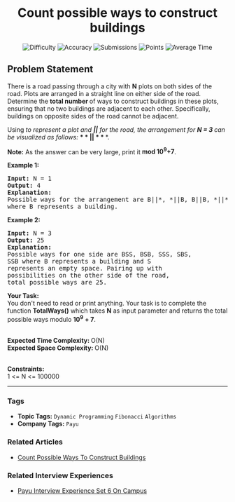 <h1 align="center">Count possible ways to construct buildings</h1>

<p align="center">
  <img alt="Difficulty" title="Difficulty" src="https://custom-icon-badges.demolab.com/badge/Difficulty: Medium-1F222E?style=for-the-badge&logoColor=white&logo=fire"/>
  <img alt="Accuracy" title="Accuracy" src="https://custom-icon-badges.demolab.com/badge/Accuracy: 38.53%25-1F222E?style=for-the-badge&logoColor=white&logo=target"/>
  <img alt="Submissions" title="Submissions" src="https://custom-icon-badges.demolab.com/badge/Submissions: 60K+-1F222E?style=for-the-badge&logoColor=white&logo=repo"/>
  <img alt="Points" title="Points" src="https://custom-icon-badges.demolab.com/badge/Points: 4-1F222E?style=for-the-badge&logoColor=white&logo=award"/>
  <img alt="Average Time" title="Average Time" src="https://custom-icon-badges.demolab.com/badge/Average%20Time: N/A-1F222E?style=for-the-badge&logoColor=white&logo=clock"/>
</p>

## Problem Statement

There is a road passing through a city with <b>N</b> plots on both sides of the road. Plots are arranged in a straight line on either side of the road. Determine the <b>total number </b>of ways to construct buildings in these plots, ensuring that no two buildings are adjacent to each other. Specifically, buildings on opposite sides of the road cannot be adjacent.

Using <b>*</b> to represent a plot and <b>||</b> for the road, the arrangement for <b>N = 3 </b>can be visualized as follows: <b>* * * || * * </b>*.

<b>Note:</b> As the answer can be very large, print it <b>mod 10<sup>9</sup>+7</b>.

<b>Example 1:</b>

<pre><b>Input: </b>N = 1
<b>Output: </b>4
<b>Explanation: <br></b>Possible ways for the arrangement are B||*, *||B, B||B, *||*<br>where B represents a building.</pre>

<b>Example 2:</b>

<pre><b>Input: </b>N = 3
<b>Output: </b>25
<b>Explanation: <br></b>Possible ways for one side are BSS, BSB, SSS, SBS,<br>SSB where B represents a building and S
represents an empty space. Pairing up with <br>possibilities on the other side of the road,<br>total possible ways are 25.
</pre>

<b>Your Task:</b><br>You don't need to read or print anything. Your task is to complete the function <b>TotalWays()</b> which takes <b>N</b> as input parameter and returns the total possible ways modulo <b>10<sup>9</sup> + 7</b>.<br> 

<b>Expected Time Complexity: </b>O(N)<br><b>Expected Space Complexity: </b>O(N)<br> 

<b>Constraints:</b><br>1 <= N <= 100000


<hr>

### Tags
- **Topic Tags:** `Dynamic Programming` `Fibonacci` `Algorithms`
- **Company Tags:** `Payu`

### Related Articles
- [Count Possible Ways To Construct Buildings](https://www.geeksforgeeks.org/count-possible-ways-to-construct-buildings/)

### Related Interview Experiences
- [Payu Interview Experience Set 6 On Campus](https://www.geeksforgeeks.org/payu-interview-experience-set-6-on-campus/)
